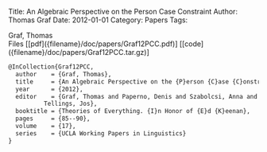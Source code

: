 Title: An Algebraic Perspective on the Person Case Constraint
Author: Thomas Graf
Date: 2012-01-01
Category: Papers
Tags: 

<div markdown class="authors">
Graf, Thomas
</div>

<div markdown class="files">
<span id="files-title">Files</span>
[[pdf]({filename}/doc/papers/Graf12PCC.pdf)]
[[code]({filename}/doc/papers/Graf12PCC.tar.gz)]
</div>

~~~latex
@InCollection{Graf12PCC,
  author	= {Graf, Thomas},
  title		= {An Algebraic Perspective on the {P}erson {C}ase {C}onstraint},
  year		= {2012},
  editor	= {Graf, Thomas and Paperno, Denis and Szabolcsi, Anna and
		  Tellings, Jos},
  booktitle	= {Theories of Everything. {I}n Honor of {E}d {K}eenan},
  pages		= {85--90},
  volume	= {17},
  series	= {UCLA Working Papers in Linguistics}
}
~~~
